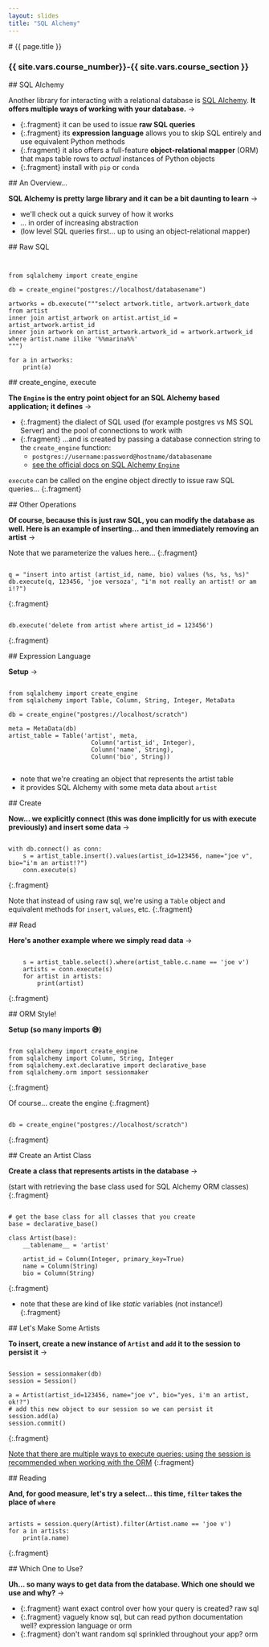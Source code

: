 ```yaml
---
layout: slides
title: "SQL Alchemy"
---
```

<section markdown="block" class="intro-slide">
# {{ page.title }}

### {{ site.vars.course_number}}-{{ site.vars.course_section }}

<p><small></small></p>
</section>

<section markdown="block">
## SQL Alchemy

Another library for interacting with a relational database is [SQL Alchemy](https://www.sqlalchemy.org/). __It offers multiple ways of working with your database.__ &rarr;

* {:.fragment} it can be used to issue __raw SQL queries__
* {:.fragment} its __expression language__ allows you to skip SQL entirely and use equivalent Python methods
* {:.fragment} it also offers a full-feature __object-relational mapper__ (ORM)  that maps table rows to _actual_ instances of Python objects
* {:.fragment} install with `pip` or `conda`

</section>
<section markdown="block">
## An Overview...

__SQL Alchemy is pretty large library and it can be a bit daunting to learn__ &rarr;

* we'll check out a quick survey of how it works
* ... in order of increasing abstraction
* (low level SQL queries first... up to using an object-relational mapper)
</section>

<section markdown="block">
## Raw SQL

<pre><code data-trim contenteditable>

from sqlalchemy import create_engine

db = create_engine("postgres://localhost/databasename")

artworks = db.execute("""select artwork.title, artwork.artwork_date
from artist
inner join artist_artwork on artist.artist_id = artist_artwork.artist_id
inner join artwork on artist_artwork.artwork_id = artwork.artwork_id
where artist.name ilike '%%marina%%'
""")

for a in artworks:
    print(a)
</code></pre>

</section>

<section markdown="block">
## create_engine, execute

__The `Engine` is the entry point object for an SQL Alchemy based application; it defines__ &rarr;

* {:.fragment} the dialect of SQL used (for example postgres vs MS SQL Server) and the pool of connections to work with
* {:.fragment} ...and is created by passing a database connection string to the `create_engine` function:
	* `postgres://username:password@hostname/databasename`
	* [see the official docs on SQL Alchemy `Engine`](https://docs.sqlalchemy.org/en/latest/core/engines.html)

`execute` can be called on the engine object directly to issue raw SQL queries... 
{:.fragment}

</section>
<section markdown="block">
## Other Operations

__Of course, because this is just raw SQL, you can modify the database as well. Here is an example of inserting... and then immediately removing an artist__ &rarr;


Note that we parameterize the values here...
{:.fragment}

<pre><code data-trim contenteditable>
q = "insert into artist (artist_id, name, bio) values (%s, %s, %s)"
db.execute(q, 123456, 'joe versoza', "i'm not really an artist! or am i!?")
</code></pre>
{:.fragment}

<pre><code data-trim contenteditable>
db.execute('delete from artist where artist_id = 123456')
</code></pre>
{:.fragment}
</section>

<section markdown="block">
## Expression Language

__Setup__ &rarr;
<pre><code data-trim contenteditable>
from sqlalchemy import create_engine
from sqlalchemy import Table, Column, String, Integer, MetaData

db = create_engine("postgres://localhost/scratch")

meta = MetaData(db)
artist_table = Table('artist', meta,
                       Column('artist_id', Integer),
                       Column('name', String),
                       Column('bio', String))

</code></pre>

* note that we're creating an object that represents the artist table
* it provides SQL Alchemy with some meta data about `artist`
</section>

<section markdown="block">
## Create

__Now... we explicitly connect (this was done implicitly for us with execute previously) and insert some data__ &rarr;

<pre><code data-trim contenteditable>
with db.connect() as conn:
    s = artist_table.insert().values(artist_id=123456, name="joe v", bio="i'm an artist!?")
    conn.execute(s)
</code></pre>
{:.fragment}

Note that instead of using raw sql, we're using a `Table` object and equivalent methods for `insert`, `values`, etc.
{:.fragment}

</section>

<section markdown="block">
## Read

__Here's another example where we simply read data__ &rarr;

<pre><code data-trim contenteditable>
    s = artist_table.select().where(artist_table.c.name == 'joe v')
    artists = conn.execute(s)
    for artist in artists:
        print(artist)
</code></pre>
{:.fragment}

</section>

<section markdown="block">
## ORM Style!

__Setup (so many imports 😅)__

<pre><code data-trim contenteditable>
from sqlalchemy import create_engine
from sqlalchemy import Column, String, Integer
from sqlalchemy.ext.declarative import declarative_base
from sqlalchemy.orm import sessionmaker
</code></pre>
{:.fragment}


Of course... create the engine
{:.fragment}

<pre><code data-trim contenteditable>
db = create_engine("postgres://localhost/scratch")
</code></pre>
{:.fragment}

</section>

<section markdown="block">
## Create an Artist Class

__Create a class that represents artists in the database__ &rarr;

(start with retrieving the base class used for SQL Alchemy ORM classes)
{:.fragment}

<pre><code data-trim contenteditable>
# get the base class for all classes that you create
base = declarative_base()

class Artist(base):
    __tablename__ = 'artist'

    artist_id = Column(Integer, primary_key=True)
    name = Column(String)
    bio = Column(String)
</code></pre>
{:.fragment}

* note that these are kind of like _static_ variables (not instance!)
{:.fragment}


</section>

<section markdown="block">
## Let's Make Some Artists

__To insert, create a new instance of `Artist` and `add` it to the session to persist it__ &rarr;

<pre><code data-trim contenteditable>
Session = sessionmaker(db)
session = Session()

a = Artist(artist_id=123456, name="joe v", bio="yes, i'm an artist, ok!?")
# add this new object to our session so we can persist it
session.add(a)
session.commit()
</code></pre>
{:.fragment}

[Note that there are multiple ways to execute queries; using the session is recommended when working with the ORM](https://stackoverflow.com/questions/34322471/sqlalchemy-engine-connection-and-session-difference)
{:.fragment}

</section>

<section markdown="block">
## Reading 

__And, for good measure, let's try a select... this time, `filter` takes the place of `where`__

<pre><code data-trim contenteditable>
artists = session.query(Artist).filter(Artist.name == 'joe v')
for a in artists:
    print(a.name)
</code></pre>
{:.fragment}

</section>

<section markdown="block">
## Which One to Use?

__Uh... so many ways to get data from the database. Which one should we use and why?__ &rarr;

* {:.fragment} want exact control over how your query is created? raw sql
* {:.fragment} vaguely know sql, but can read python documentation well? expression language or orm
* {:.fragment} don't want random sql sprinkled throughout your app? orm
</section>
